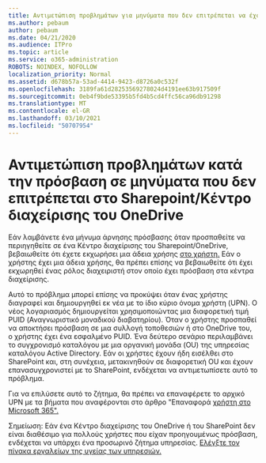 ```yaml
---
title: Αντιμετώπιση προβλημάτων για μηνύματα που δεν επιτρέπεται να έχουν πρόσβαση
ms.author: pebaum
author: pebaum
ms.date: 04/21/2020
ms.audience: ITPro
ms.topic: article
ms.service: o365-administration
ROBOTS: NOINDEX, NOFOLLOW
localization_priority: Normal
ms.assetid: d678b57a-53ad-4414-9423-d8726a0c532f
ms.openlocfilehash: 3189fa61d28253569278024d4191ee63b917509f
ms.sourcegitcommit: 0eb4f9bde53395b5fd4b5cd4ffc56ca96db91298
ms.translationtype: MT
ms.contentlocale: el-GR
ms.lasthandoff: 03/10/2021
ms.locfileid: "50707954"
---
```

# <a name="troubleshoot-access-denied-messages-in-sharepointonedrive-admin-center"></a>Αντιμετώπιση προβλημάτων κατά την πρόσβαση σε μηνύματα που δεν επιτρέπεται στο Sharepoint/Κέντρο διαχείρισης του OneDrive

Εάν λαμβάνετε ένα μήνυμα άρνησης πρόσβασης όταν προσπαθείτε να περιηγηθείτε σε ένα Κέντρο διαχείρισης του Sharepoint/OneDrive, βεβαιωθείτε ότι έχετε εκχωρήσει μια άδεια χρήσης [στο χρήστη.](https://docs.microsoft.com/microsoft-365/admin/add-users/add-users) Εάν ο χρήστης έχει μια άδεια χρήσης, [](https://docs.microsoft.com/microsoft-365/admin/add-users/about-admin-roles) θα πρέπει επίσης να βεβαιωθείτε ότι έχει εκχωρηθεί ένας ρόλος διαχειριστή στον οποίο έχει πρόσβαση στα κέντρα διαχείρισης.

Αυτό το πρόβλημα μπορεί επίσης να προκύψει όταν ένας χρήστης διαγραφεί και δημιουργηθεί εκ νέα με το ίδιο κύριο όνομα χρήστη (UPN). Ο νέος λογαριασμός δημιουργείται χρησιμοποιώντας μια διαφορετική τιμή PUID (Αναγνωριστικό μοναδικού διαβατηρίου). Όταν ο χρήστης προσπαθεί να αποκτήσει πρόσβαση σε μια συλλογή τοποθεσιών ή στο OneDrive του, ο χρήστης έχει ένα εσφαλμένο PUID. Ένα δεύτερο σενάριο περιλαμβάνει το συγχρονισμό καταλόγου με μια οργανική μονάδα (OU) της υπηρεσίας καταλόγου Active Directory. Εάν οι χρήστες έχουν ήδη εισέλθει στο SharePoint και, στη συνέχεια, μετακινηθούν σε διαφορετική OU και έχουν επανασυγχρονιστεί με το SharePoint, ενδέχεται να αντιμετωπίσετε αυτό το πρόβλημα.

Για να επιλύσετε αυτό το ζήτημα, θα πρέπει να επαναφέρετε το αρχικό UPN με τα βήματα που αναφέρονται στο άρθρο "Επαναφορά [χρήστη στο Microsoft 365".](https://docs.microsoft.com/microsoft-365/admin/add-users/restore-user)

Σημείωση: Εάν ένα Κέντρο διαχείρισης του OneDrive ή του SharePoint δεν είναι διαθέσιμο για πολλούς χρήστες που είχαν προηγουμένως πρόσβαση, ενδέχεται να υπάρχει ένα προσωρινό ζήτημα υπηρεσίας.  [Ελέγξτε τον πίνακα εργαλείων της υγείας των υπηρεσιών.](https://portal.office.com/adminportal/home#/servicehealth)


